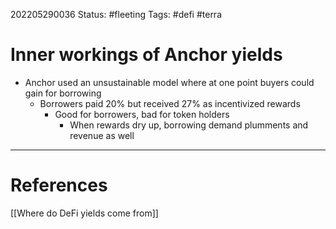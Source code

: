 202205290036
Status: #fleeting
Tags: #defi #terra

# Inner workings of Anchor yields
- Anchor used an unsustainable model where at one point buyers could gain for borrowing
	- Borrowers paid 20% but received 27% as incentivized rewards
		- Good for borrowers, bad for token holders
			- When rewards dry up, borrowing demand plumments and revenue as well






---
# References
[[Where do DeFi yields come from]]